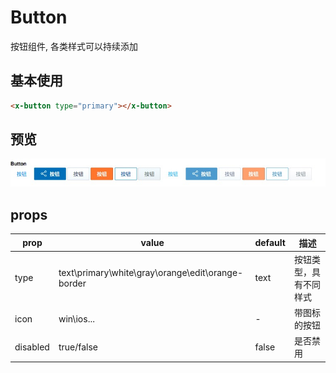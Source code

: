 # Button

按钮组件, 各类样式可以持续添加

## 基本使用

``` html
<x-button type="primary"></x-button>
```

## 预览
![](../img/button.png)

## props

prop | value | default| 描述
---  |  ---  |   ---  | ---
type | text\primary\white\gray\orange\edit\orange-border | text | 按钮类型，具有不同样式
icon | win\ios... | - | 带图标的按钮
disabled | true/false | false | 是否禁用



